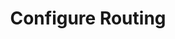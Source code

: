 ---
sidebar_position: 3
title: "Configure Routing"
sidebar_label: "Configure Routing"
description: "Set up network routing in Alpine Linux systems - configure static routes, manage routing tables, set default gateway, and control packet routing."
keywords:
  - "alpine routing"
  - "static routes"
  - "routing tables"
  - "default gateway"
  - "network routing"
tags:
  - alpine
  - routing
  - static-routes
  - routing-tables
  - gateway
slug: /linux/alpine/network/network-configuration/configure-routing
---